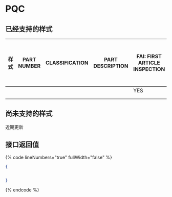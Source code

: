 # PQC

## 已经支持的样式

<table data-view="cards"><thead><tr><th>样式</th><th>PART NUMBER</th><th>CLASSIFICATION</th><th>PART DESCRIPTION</th><th>FAI: FIRST ARTICLE INSPECTION</th><th>PPI: PART TO PRINT METROLOGY INSP</th><th>CRAMS: COMPONENT RELIABILITY, AVAILIBILITY, MAINTAINABILITY AND SAFETY TESTING FAI</th><th>PQP-D: PART QUALIFICATION PROCESS (DOCUMENTATION)</th><th>SL: SUPPLIER LOCK</th><th>PQP-V: PART QUALIFICATION PROCESS (VALIDATION)</th><th>SPC: STATISTICAL PROCESS CONTROL</th><th>SNT: SERIAL NUMBER TRACKING</th><th>PQR: PRODUCT QUALITY REPORT</th><th>COC: CERTIFICATE OF COMPLIANCE</th><th>FRD: FUNCTIONAL REQUIREMENT DOCUMENT</th></tr></thead><tbody><tr><td></td><td></td><td></td><td></td><td>YES</td><td>NO</td><td>NO</td><td>NO</td><td>NO</td><td>NO</td><td>NO</td><td>NO</td><td>NO</td><td>NO</td><td>NO</td></tr><tr><td></td><td></td><td></td><td></td><td></td><td></td><td></td><td></td><td></td><td></td><td></td><td></td><td></td><td></td><td></td></tr><tr><td></td><td></td><td></td><td></td><td></td><td></td><td></td><td></td><td></td><td></td><td></td><td></td><td></td><td></td><td></td></tr></tbody></table>



## 尚未支持的样式

近期更新





## 接口返回值



{% code lineNumbers="true" fullWidth="false" %}
```json
{


}
```
{% endcode %}

